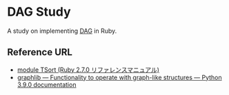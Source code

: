 # DAG Study

A study on implementing [DAG](https://ja.wikipedia.org/wiki/%E6%9C%89%E5%90%91%E9%9D%9E%E5%B7%A1%E5%9B%9E%E3%82%B0%E3%83%A9%E3%83%95) in Ruby.  


## Reference URL
- [module TSort (Ruby 2.7.0 リファレンスマニュアル)](https://docs.ruby-lang.org/ja/latest/class/TSort.html)
- [graphlib — Functionality to operate with graph-like structures — Python 3.9.0 documentation](https://docs.python.org/3.9/library/graphlib.html#graphlib.TopologicalSorter)
